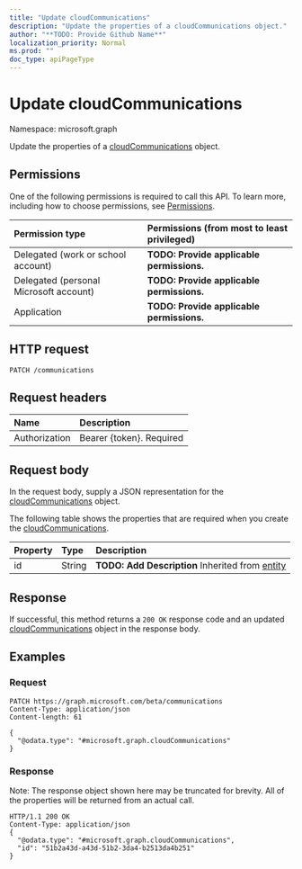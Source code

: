 ```yaml
---
title: "Update cloudCommunications"
description: "Update the properties of a cloudCommunications object."
author: "**TODO: Provide Github Name**"
localization_priority: Normal
ms.prod: ""
doc_type: apiPageType
---
```


# Update cloudCommunications

Namespace: microsoft.graph

Update the properties of a [cloudCommunications](../resources/cloudcommunications.md) object.

## Permissions
One of the following permissions is required to call this API. To learn more, including how to choose permissions, see [Permissions](/concepts/permissions-reference.md).

|Permission type|Permissions (from most to least privileged)|
|:---|:---|
|Delegated (work or school account)|**TODO: Provide applicable permissions.**|
|Delegated (personal Microsoft account)|**TODO: Provide applicable permissions.**|
|Application|**TODO: Provide applicable permissions.**|

## HTTP request
<!-- {
  "blockType": "ignored"
}
-->
``` http
PATCH /communications
```

## Request headers
|Name|Description|
|:---|:---|
|Authorization|Bearer {token}. Required|

## Request body
In the request body, supply a JSON representation for the [cloudCommunications](../resources/cloudcommunications.md) object.

The following table shows the properties that are required when you create the [cloudCommunications](../resources/cloudcommunications.md).

|Property|Type|Description|
|:---|:---|:---|
|id|String|**TODO: Add Description** Inherited from [entity](../resources/entity.md)|



## Response
If successful, this method returns a `200 OK` response code and an updated [cloudCommunications](../resources/cloudcommunications.md) object in the response body.

## Examples

### Request
<!-- {
  "blockType": "request",
  "name": "update_cloudcommunications"
}
-->
``` http
PATCH https://graph.microsoft.com/beta/communications
Content-Type: application/json
Content-length: 61

{
  "@odata.type": "#microsoft.graph.cloudCommunications"
}
```

### Response
Note: The response object shown here may be truncated for brevity. All of the properties will be returned from an actual call.
<!-- {
  "blockType": "response",
  "truncated": true
}
-->
``` http
HTTP/1.1 200 OK
Content-Type: application/json
{
  "@odata.type": "#microsoft.graph.cloudCommunications",
  "id": "51b2a43d-a43d-51b2-3da4-b2513da4b251"
}
```

